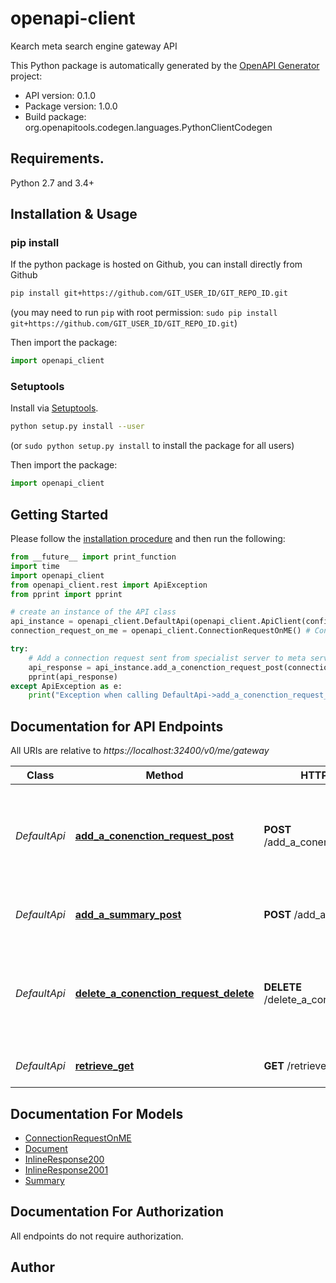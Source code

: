 # openapi-client
Kearch meta search engine gateway API

This Python package is automatically generated by the [OpenAPI Generator](https://openapi-generator.tech) project:

- API version: 0.1.0
- Package version: 1.0.0
- Build package: org.openapitools.codegen.languages.PythonClientCodegen

## Requirements.

Python 2.7 and 3.4+

## Installation & Usage
### pip install

If the python package is hosted on Github, you can install directly from Github

```sh
pip install git+https://github.com/GIT_USER_ID/GIT_REPO_ID.git
```
(you may need to run `pip` with root permission: `sudo pip install git+https://github.com/GIT_USER_ID/GIT_REPO_ID.git`)

Then import the package:
```python
import openapi_client 
```

### Setuptools

Install via [Setuptools](http://pypi.python.org/pypi/setuptools).

```sh
python setup.py install --user
```
(or `sudo python setup.py install` to install the package for all users)

Then import the package:
```python
import openapi_client
```

## Getting Started

Please follow the [installation procedure](#installation--usage) and then run the following:

```python
from __future__ import print_function
import time
import openapi_client
from openapi_client.rest import ApiException
from pprint import pprint

# create an instance of the API class
api_instance = openapi_client.DefaultApi(openapi_client.ApiClient(configuration))
connection_request_on_me = openapi_client.ConnectionRequestOnME() # ConnectionRequestOnME | A connection request.

try:
    # Add a connection request sent from specialist server to meta server.
    api_response = api_instance.add_a_conenction_request_post(connection_request_on_me)
    pprint(api_response)
except ApiException as e:
    print("Exception when calling DefaultApi->add_a_conenction_request_post: %s\n" % e)

```

## Documentation for API Endpoints

All URIs are relative to *https://localhost:32400/v0/me/gateway*

Class | Method | HTTP request | Description
------------ | ------------- | ------------- | -------------
*DefaultApi* | [**add_a_conenction_request_post**](docs/DefaultApi.md#add_a_conenction_request_post) | **POST** /add_a_conenction_request | Add a connection request sent from specialist server to meta server.
*DefaultApi* | [**add_a_summary_post**](docs/DefaultApi.md#add_a_summary_post) | **POST** /add_a_summary | Add a summary to meta server.
*DefaultApi* | [**delete_a_conenction_request_delete**](docs/DefaultApi.md#delete_a_conenction_request_delete) | **DELETE** /delete_a_conenction_request | Delete a connection request sent from specialist server to this meta server.
*DefaultApi* | [**retrieve_get**](docs/DefaultApi.md#retrieve_get) | **GET** /retrieve | Retrieve search results.


## Documentation For Models

 - [ConnectionRequestOnME](docs/ConnectionRequestOnME.md)
 - [Document](docs/Document.md)
 - [InlineResponse200](docs/InlineResponse200.md)
 - [InlineResponse2001](docs/InlineResponse2001.md)
 - [Summary](docs/Summary.md)


## Documentation For Authorization

 All endpoints do not require authorization.


## Author




